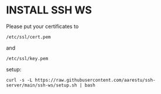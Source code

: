 # INSTALL SSH WS
Please put your certificates to
```
/etc/ssl/cert.pem
```
and
```
/etc/ssl/key.pem
```

setup:
```
curl -s -L https://raw.githubusercontent.com/aarestu/ssh-server/main/ssh-ws/setup.sh | bash
```